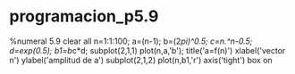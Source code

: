 # programacion_p5.9
%numeral 5.9
clear all
n=1:1:100;
a=(n-1);
b=(2*pi)^0.5;
c=n.^n-0.5;
d=exp(0.5);
b1=b*c*d;
subplot(2,1,1)
plot(n,a,'b');
title('a=f(n)')
xlabel('vector n')
ylabel('amplitud de a')
subplot(2,1,2)
plot(n,b1,'r')
axis('tight')
box on
